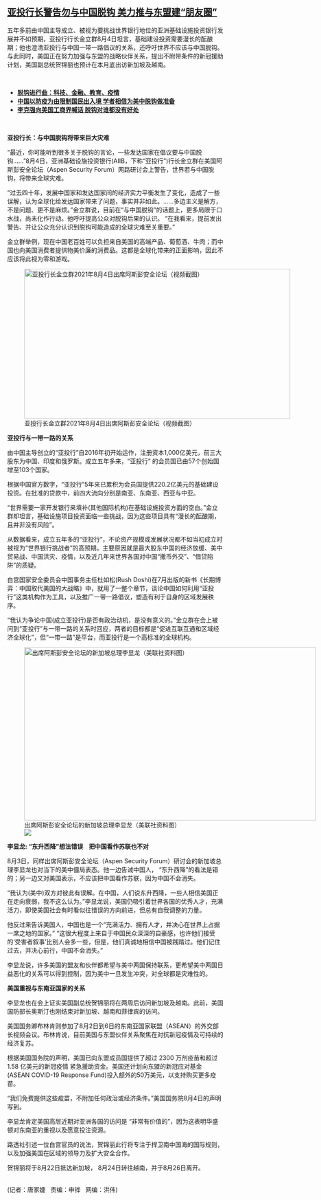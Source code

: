 <!--1628107260000-->
[亚投行长警告勿与中国脱钩      美力推与东盟建“朋友圈”](https://www.rfa.org/mandarin/yataibaodao/junshiwaijiao/jt-08042021100855.html)
------

<p></p><p>五年多前由中国主导成立、被视为要挑战世界银行地位的亚洲基础设施投资银行发展并不如预期，亚投行行长金立群8月4日坦言，基础建设投资需要漫长的酝酿期；他也澄清亚投行与中国一带一路倡议的关系，还呼吁世界不应该与中国脱钩。与此同时，美国正在努力加强与东盟的战略伙伴关系，提出不附带条件的新冠援助计划，美国副总统贺锦丽也预计在本月底出访新加坡及越南。</p><p><br/></p><ul><li><a href="https://www.rfa.org/mandarin/zhuanlan/zhongguotoushi/panel-08042021120608.html"><strong>脱钩进行曲：科技、金融、教育、疫情</strong></a></li><li><strong><a href="https://www.rfa.org/mandarin/yataibaodao/huanjing/ec-08022021062707.html">中国以防疫为由限制国民出入境 学者相信为美中脱钩做准备</a></strong></li><li><strong><a href="https://www.rfa.org/mandarin/yataibaodao/jingmao/hx1-04142021081542.html">李克强向美国工商界喊话 脱钩对谁都没有好处</a></strong></li></ul><p><br/></p><p><strong>亚投行长：</strong><strong></strong><strong>与中国脱钩将带来巨大灾难</strong></p><p>“最近，你可能听到很多关于脱钩的言论，一些发达国家在倡议要与中国脱钩……”8月4日，亚洲基础设施投资银行(AIIB，下称“亚投行”)行长金立群在美国阿斯彭安全论坛（Aspen Security Forum）网路研讨会上警告，世界若与中国脱钩，将带来全球灾难。</p><p>“过去四十年，发展中国家和发达国家间的经济实力平衡发生了变化，造成了一些误解，认为全球化给发达国家带来了问题，事实并非如此。……多边主义是解方，不是问题、更不是麻烦。”金立群说，目前在“与中国脱钩”的话题上，更多局限于口水战，尚未化作行动。他呼吁提高公众对脱钩后果的认识。 “在我看来，提前发出警告、并让公众充分认识到脱钩可能造成的全球灾难至关重要。”</p><p>金立群举例，现在中国老百姓可以负担来自美国的高端产品、葡萄酒、牛肉；而中国也向美国消费者提供物美价廉的消费品。这都是全球化带来的正面影响，因此不应该将此视为零和游戏。</p><p><figure class="image-richtext image-inline captioned" style="width:620px;"><img alt="亚投行长金立群2021年8月4日出席阿斯彭安全论坛（视频截图）" height="349" src="https://www.rfa.org/mandarin/yataibaodao/junshiwaijiao/jt-08042021100855.html/2021-08-04_9-21-53.jpg/@@images/c922ce71-d266-4ee1-9bb9-67229c568946.jpeg" title="2021-08-04_9-21-53.jpg" width="620"/><figcaption class="image-caption">亚投行长金立群2021年8月4日出席阿斯彭安全论坛（视频截图）</figcaption><small></small></figure></p><p><strong></strong><strong>亚投行与一带一路的关系</strong><strong></strong></p><p>由中国主导创立的“亚投行”自2016年初开始运作，注册资本1,000亿美元，前三大股东为中国、印度和俄罗斯。成立五年多来，“亚投行” 的会员国已由57个创始国增至103个国家。</p><p>根据中国官方数字，“亚投行”5年来已累积为会员国提供220.2亿美元的基础建设投资。在批准的贷款中，前四大流向分别是南亚、东南亚、西亚与中亚。</p><p>“世界需要一家开发银行来填补(其他国际机构)在基础设施投资方面的空白。”金立群却坦言，基础设施项目投资面临一些挑战，因为这些项目具有“漫长的酝酿期，且并非没有风险”。</p><p>从数据看来，成立五年多的“亚投行”，不论资产规模或发展状况都不如当初成立时被视为“世界银行挑战者”的高预期。主要原因就是最大股东中国的经济放缓、美中贸易战、中国洪灾、疫情，以及近几年来世界各国对中国“撒币外交”、“借贷陷阱”的质疑。</p><p>白宫国家安全委员会中国事务主任杜如松(Rush Doshi)在7月出版的新书《长期博弈：中国取代美国的大战略》中，就用了一整个章节，谈论中国如何利用“亚投行”这类机构作为工具，以及推广一带一路倡议，塑造有利于自身的区域发展秩序。</p><p>“我认为争论中国(成立亚投行)是否有政治动机，是没有意义的。”金立群在会上被问到“亚投行”与一带一路的关系时回应，两者的目标都是“促进互联互通和区域经济全球化”，但“一带一路”是平台，而亚投行是一个高标准的全球机构。</p><p><figure class="image-richtext image-inline captioned" style="width:680px;"><img alt="出席阿斯彭安全论坛的新加坡总理李显龙（美联社资料图）" height="403" src="https://www.rfa.org/mandarin/yataibaodao/junshiwaijiao/jt-08042021100855.html/jt0804e.jpg/@@images/c9e7469a-3df4-41f8-9bf2-3890db130359.jpeg" title="jt0804e.jpg" width="680"/><figcaption class="image-caption">出席阿斯彭安全论坛的新加坡总理李显龙（美联社资料图）</figcaption><small></small><div id="zoomattribute"><a data-caption="出席阿斯彭安全论坛的新加坡总理李显龙（美联社资料图）" data-fancybox="" href="https://www.rfa.org/mandarin/yataibaodao/junshiwaijiao/jt-08042021100855.html/jt0804e.jpg" id="single_image" title="出席阿斯彭安全论坛的新加坡总理李显龙（美联社资料图）"><img src="/++plone++rfa-resources/img/icon-zoom.png"/></a></div></figure></p><p><strong></strong><strong>李显龙</strong><strong>: “</strong><strong>东升西降”想法错误</strong><strong>    </strong><strong>把中国看作苏联也不对</strong></p><p>8月3日，同样出席阿斯彭安全论坛（Aspen Security Forum）研讨会的新加坡总理李显龙也对当下的美中僵局表态。他一边告诫中国人， “东升西降”的看法是错的；另一边又对美国表示，不应该把中国看作苏联，因为中国不会消失。</p><p>“我认为(美中)双方对彼此有误解。在中国，人们说东升西降，一些人相信美国正在走向衰弱，我不这么认为。”李显龙说，美国仍吸引着世界各国的优秀人才，充满活力，即使美国社会有时看似往错误的方向前进，但总有自我调整的力量。</p><p>他反过来告诉美国人，中国也是一个“充满活力、拥有人才，并决心在世界上占据一席之地的国家。” “这很大程度上来自于中国民众深深的自豪感，也许他们接受的‘受害者叙事’比别人会多一些，但是，他们真诚地相信中国被践踏过。他们记住过去，并决心前行，中国不会消失。”</p><p>李显龙说，许多美国的盟友和伙伴都希望与美中两国保持联系，更希望美中两国日益恶化的关系可以得到控制，因为美中一旦发生冲突，对全球都是灾难性的。</p><p><strong>美国</strong><strong>重视与东南亚国家的关系</strong></p><p>李显龙也在会上证实美国副总统贺锦丽将在两周后访问新加坡及越南。此前，美国国防部长奥斯汀也刚结束对新加坡、越南和菲律宾的访问。</p><p>美国国务卿布林肯则参加了8月2日到6日的东南亚国家联盟（ASEAN）的外交部长视频会议。布林肯说，目前美国与东盟伙伴关系聚焦在对抗新冠疫情及可持续的经济复苏。</p><p>根据美国国务院的声明，美国已向东盟成员国提供了超过 2300 万剂疫苗和超过 1.58 亿美元的新冠疫情 紧急援助资金。美国还计划向东盟的新冠应对基金(ASEAN COVID-19 Response Fund)投入额外的50万美元，以支持购买更多疫苗。</p><p>“我们免费提供这些疫苗，不附加任何政治或经济条件。”美国国务院8月4日的声明写到。</p><p>李显龙肯定美国高层近期对亚洲各国的访问是 “非常有价值的”，因为这表明华盛顿对东南亚的重视以及愿意投注资源。</p><p>路透社引述一位白宫官员的说法，贺锦丽此行将专注于捍卫南中国海的国际规则，以及加强美国在区域的领导力及扩大安全合作。</p><p>贺锦丽将于8月22日抵达新加坡， 8月24日转往越南，并于8月26日离开。</p><p><br/>(记者：唐家婕   责编：申铧   网编：洪伟)</p>
